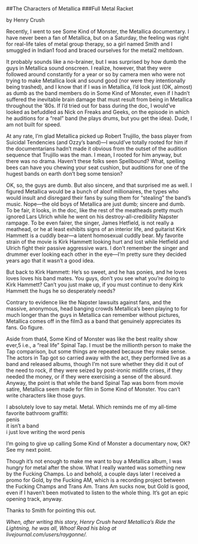 ##The Characters of Metallica 
###Full Metal Racket

by Henry Crush

Recently, I went to see Some Kind of Monster, the Metallica documentary. I have never been a fan of Metallica, but on a Saturday, the feeling was right for real-life tales of metal group therapy, so a girl named Smith and I smuggled in Indian1 food and braced ourselves for the metal2 meltdown.

It probably sounds like a no-brainer, but I was surprised by how dumb the guys in Metallica sound onscreen. I realize, however, that they were followed around constantly for a year or so by camera men who were not trying to make Metallica look and sound good (nor were they intentionally being trashed), and I know that if I was in Metallica, I’d look just (OK, almost) as dumb as the band members do in Some Kind of Monster, even if I hadn’t suffered the inevitable brain damage that must result from being in Metallica throughout the ’80s. If I’d tried out for bass during the doc, I would’ve looked as befuddled as Nick on Freaks and Geeks, on the episode in which he auditions for a “real” band (he plays drums, but you get the idea). Dude, I am not built for speed. 

At any rate, I’m glad Metallica picked up Robert Trujillo, the bass player from Suicidal Tendencies (and Ozzy’s band)—I would’ve totally rooted for him if the documentarians hadn’t made it obvious from the outset of the audition sequence that Trujillo was the man. I mean, I rooted for him anyway, but there was no drama. Haven’t these folks seen Spellbound? What, spelling bees can have you chewing your seat cushion, but auditions for one of the hugest bands on earth don’t beg some tension?

OK, so, the guys are dumb. But also sincere, and that surprised me as well. I figured Metallica would be a bunch of aloof millionaires, the types who would insult and disregard their fans by suing them for “stealing” the band’s music. Nope—the old boys of Metallica are just dumb; sincere and dumb. To be fair, it looks, in the doc, like the rest of the meatheads pretty much ignored Lars Ulrich while he went on his destroy-all-credibility Napster rampage. To be even fairer, the singer, James Hetfield, is not really a meathead, or he at least exhibits signs of an interior life, and guitarist Kirk Hammett is a cuddly bear—a latent homosexual cuddly bear. My favorite strain of the movie is Kirk Hammett looking hurt and lost while Hetfield and Ulrich fight their passive aggressive wars. I don’t remember the singer and drummer ever looking each other in the eye—I’m pretty sure they decided years ago that it wasn’t a good idea. 

But back to Kirk Hammett: He’s so sweet, and he has ponies, and he loves loves loves his band mates. You guys, don’t you see what you’re doing to Kirk Hammett? Can’t you just make up, if you must continue to deny Kirk Hammett the hugs he so desperately needs?

Contrary to evidence like the Napster lawsuits against fans, and the massive, anonymous, head banging crowds Metallica’s been playing to for much longer than the guys in Metallica can remember without pictures, Metallica comes off in the film3 as a band that genuinely appreciates its fans. Go figure.

Aside from that4, Some Kind of Monster was like the best reality show ever,5 i.e., a “real life” Spinal Tap. I must be the millionth person to make the Tap comparison, but some things are repeated because they make sense. The actors in Tap got so carried away with the act, they performed live as a band and released albums, though I’m not sure whether they did it out of the need to rock, if they were seized by post-ironic midlife crises, if they needed the money, or if they were exercising a sense of the absurd. Anyway, the point is that while the band Spinal Tap was born from movie satire, Metallica seem made for film in Some Kind of Monster. You can’t write characters like those guys.

I absolutely love to say metal. Metal. Which reminds me of my all-time favorite bathroom graffiti:<br>
penis<br>
it isn’t a band<br>
i just love writing the word penis<br>

I’m going to give up calling Some Kind of Monster a documentary now, OK? See my next point.

Though it’s not enough to make me want to buy a Metallica album, I was hungry for metal after the show. What I really wanted was something new by the Fucking Champs. Lo and behold, a couple days later I received a promo for Gold, by the Fucking AM, which is a recording project between the Fucking Champs and Trans Am. Trans Am sucks now, but Gold is good, even if I haven’t been motivated to listen to the whole thing. It’s got an epic opening track, anyway.

Thanks to Smith for pointing this out.

*When, after writing this story, Henry Crush heard Metallica’s Ride the Lightning, he was all, Whoa! Read his blog at livejournal.com/users/raygonne/.*




